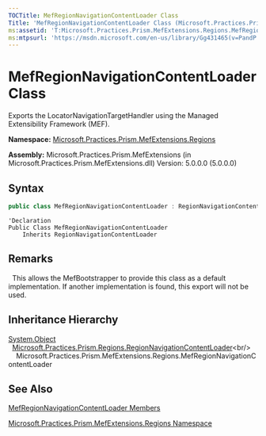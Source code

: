 ```yaml
---
TOCTitle: MefRegionNavigationContentLoader Class
Title: 'MefRegionNavigationContentLoader Class (Microsoft.Practices.Prism.MefExtensions.Regions)'
ms:assetid: 'T:Microsoft.Practices.Prism.MefExtensions.Regions.MefRegionNavigationContentLoader'
ms:mtpsurl: 'https://msdn.microsoft.com/en-us/library/Gg431465(v=PandP.50)'
---
```


# MefRegionNavigationContentLoader Class

Exports the LocatorNavigationTargetHandler using the Managed Extensibility Framework (MEF).

**Namespace:** [Microsoft.Practices.Prism.MefExtensions.Regions](https://msdn.microsoft.com/en-us/library/microsoft.practices.prism.mefextensions.regions(v=pandp.50))

**Assembly:** Microsoft.Practices.Prism.MefExtensions (in Microsoft.Practices.Prism.MefExtensions.dll) Version: 5.0.0.0 (5.0.0.0)

## Syntax

```C#
public class MefRegionNavigationContentLoader : RegionNavigationContentLoader
```

```VB
'Declaration
Public Class MefRegionNavigationContentLoader
	Inherits RegionNavigationContentLoader
```

## Remarks

&nbsp;&nbsp;This allows the MefBootstrapper to provide this class as a default implementation. If another implementation is found, this export will not be used.

Inheritance Hierarchy
---------------------

[System.Object](http://msdn2.microsoft.com/en-us/library/e5kfa45b)</br>
  [Microsoft.Practices.Prism.Regions.RegionNavigationContentLoader](https://msdn.microsoft.com/en-us/library/microsoft.practices.prism.regions.regionnavigationcontentloader(v=pandp.50))<br/>
    Microsoft.Practices.Prism.MefExtensions.Regions.MefRegionNavigationContentLoader

## See Also

[MefRegionNavigationContentLoader Members](https://msdn.microsoft.com/en-us/library/microsoft.practices.prism.mefextensions.regions.mefregionnavigationcontentloader_members(v=pandp.50))

[Microsoft.Practices.Prism.MefExtensions.Regions Namespace](https://msdn.microsoft.com/en-us/library/microsoft.practices.prism.mefextensions.regions(v=pandp.50))